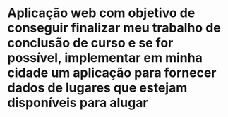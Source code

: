 # Aplicação web com objetivo de conseguir finalizar meu trabalho de conclusão de curso e se for possível, implementar em minha cidade um aplicação para fornecer dados de lugares que estejam disponíveis para alugar 
